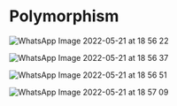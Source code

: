 # Polymorphism

![WhatsApp Image 2022-05-21 at 18 56 22](https://user-images.githubusercontent.com/101534203/169651207-02f98638-3d48-4aac-9815-ebd8fc1b7983.jpeg)

![WhatsApp Image 2022-05-21 at 18 56 37](https://user-images.githubusercontent.com/101534203/169651213-bd8360fb-dc90-489b-ac78-e59acfa91093.jpeg)

![WhatsApp Image 2022-05-21 at 18 56 51](https://user-images.githubusercontent.com/101534203/169651216-e1577269-5422-4a15-95d1-f328fbef27ad.jpeg)

![WhatsApp Image 2022-05-21 at 18 57 09](https://user-images.githubusercontent.com/101534203/169651218-47c8ee54-d5c5-4da7-8919-5967d2ad5d58.jpeg)
